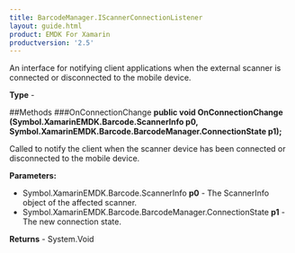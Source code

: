 ```yaml
---
title: BarcodeManager.IScannerConnectionListener
layout: guide.html
product: EMDK For Xamarin
productversion: '2.5'
---
```

An interface for notifying client applications when the external scanner is connected or disconnected to the mobile device.

**Type** - 

##Methods
###OnConnectionChange
**public void OnConnectionChange (Symbol.XamarinEMDK.Barcode.ScannerInfo p0, Symbol.XamarinEMDK.Barcode.BarcodeManager.ConnectionState p1);**

Called to notify the client when the scanner device has been connected or disconnected to the mobile device.

**Parameters:** 

* Symbol.XamarinEMDK.Barcode.ScannerInfo **p0** - The ScannerInfo object of the affected scanner.
* Symbol.XamarinEMDK.Barcode.BarcodeManager.ConnectionState **p1** - The new connection state.

**Returns** - System.Void




















